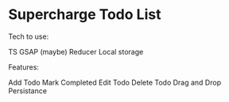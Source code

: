 # Supercharge Todo List

Tech to use:

TS
GSAP (maybe)
Reducer
Local storage

Features:

Add Todo
Mark Completed
Edit Todo
Delete Todo
Drag and Drop
Persistance
